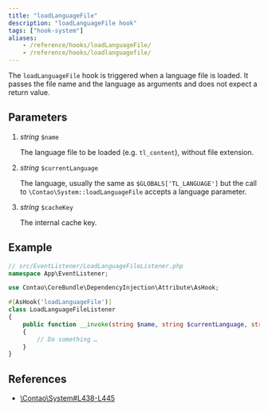 ```yaml
---
title: "loadLanguageFile"
description: "loadLanguageFile hook"
tags: ["hook-system"]
aliases:
    - /reference/hooks/loadLanguageFile/
    - /reference/hooks/loadlanguagefile/
---
```



The `loadLanguageFile` hook is triggered when a language file is loaded. It
passes the file name and the language as arguments and does not expect a
return value.


## Parameters

1. *string* `$name`

    The language file to be loaded (e.g. `tl_content`), without file extension.

2. *string* `$currentLanguage`

    The language, usually the same as `$GLOBALS['TL_LANGUAGE']` but the call to
    `\Contao\System::loadLanguageFile` accepts a language parameter.

3. *string* `$cacheKey`

    The internal cache key.


## Example

```php
// src/EventListener/LoadLanguageFileListener.php
namespace App\EventListener;

use Contao\CoreBundle\DependencyInjection\Attribute\AsHook;

#[AsHook('loadLanguageFile')]
class LoadLanguageFileListener
{
    public function __invoke(string $name, string $currentLanguage, string $cacheKey): void
    {
        // Do something …
    }
}
```


## References

* [\Contao\System#L438-L445](https://github.com/contao/contao/blob/4.7.6/core-bundle/src/Resources/contao/library/Contao/System.php#L438-L445)

